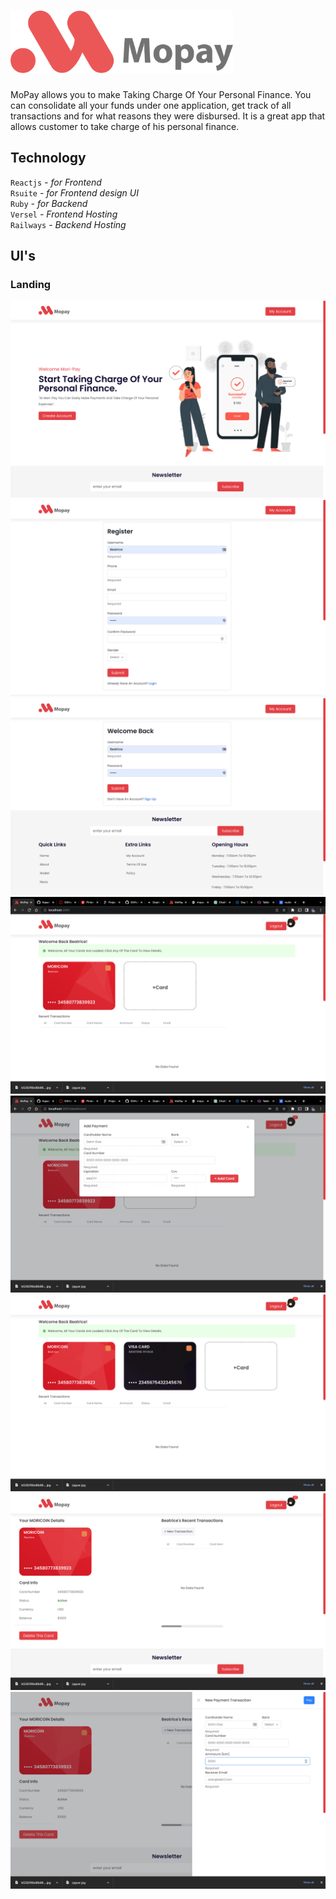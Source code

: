# <img src="mopay.png" height="100px">  
MoPay allows you to make  Taking Charge Of Your Personal Finance. You can consolidate all your funds under one application, get track of all transactions and for what reasons they were disbursed. 
It is a great app that allows customer to take charge of his personal finance. 
## Technology
<code>Reactjs</code> <i> - for Frontend</i><br/>
<code>Rsuite</code><i> - for Frontend design UI</i><br/>
<code>Ruby</code><i> - for Backend</i><br/>
<code>Versel</code><i> - Frontend Hosting</i><br/>
<code>Railways</code><i> - Backend Hosting</i><br/>

## UI's
### Landing
<img src="home.png" ><img src="register.png" >
<img src="login.png"><img src="dash_before.png" >
<img src="add_card.png" ><img src="dashboard_after.png">
<img src="card_detail.png"><img src="make_payment.png">
